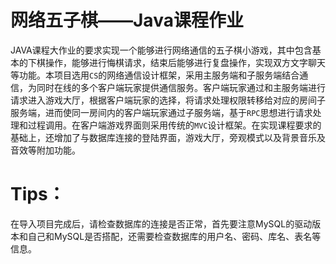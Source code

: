 # 网络五子棋——Java课程作业
JAVA课程大作业的要求实现一个能够进行网络通信的五子棋小游戏，其中包含基本的下棋操作，能够进行悔棋请求，结束后能够进行复盘操作，实现双方文字聊天等功能。本项目选用`CS`的网络通信设计框架，采用主服务端和子服务端结合通信，为同时在线的多个客户端玩家提供通信服务。客户端玩家通过和主服务端进行请求进入游戏大厅，根据客户端玩家的选择，将请求处理权限转移给对应的房间子服务端，进而使同一房间内的客户端玩家通过子服务端，基于`RPC`思想进行请求处理和过程调用。在客户端游戏界面则采用传统的`MVC`设计框架。在实现课程要求的基础上，还增加了与数据库连接的登陆界面，游戏大厅，旁观模式以及背景音乐及音效等附加功能。

# Tips：
在导入项目完成后，请检查数据库的连接是否正常，首先要注意MySQL的驱动版本和自己和MySQL是否搭配，还需要检查数据库的用户名、密码、库名、表名等信息。
